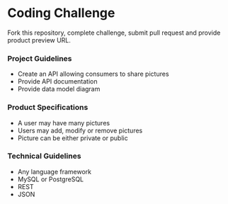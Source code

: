 # Coding Challenge
Fork this repository, complete challenge, submit pull request and provide product preview URL.

### Project Guidelines
* Create an API allowing consumers to share pictures
* Provide API documentation
* Provide data model diagram

### Product Specifications
* A user may have many pictures
* Users may add, modify or remove pictures
* Picture can be either private or public

### Technical Guidelines
* Any language framework
* MySQL or PostgreSQL
* REST
* JSON
